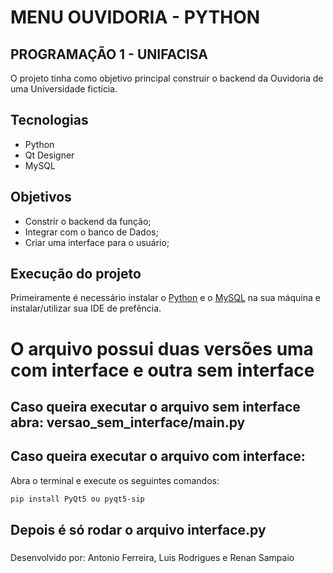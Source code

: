 # **MENU OUVIDORIA - PYTHON**
## **PROGRAMAÇÃO 1 - UNIFACISA**

O projeto tinha como objetivo principal construir o backend da Ouvidoria de uma Universidade fictícia.

## **Tecnologias**
- Python
- Qt Designer
- MySQL

## **Objetivos**
- Constrir o backend da função;
- Integrar com o banco de Dados;
- Criar uma interface para o usuário;

## **Execução do projeto**

Primeiramente é necessário instalar o [Python](https://www.python.org/) e o [MySQL](https://www.mysql.com/downloads/) na sua máquina e instalar/utilizar sua IDE de prefência.
# **O arquivo possui duas versões uma com interface e outra sem interface**
## Caso queira executar o arquivo sem interface abra: versao_sem_interface/main.py
## Caso queira executar o arquivo com interface:
Abra o terminal e execute os seguintes comandos:
```sh
pip install PyQt5 ou pyqt5-sip
```
## Depois é só rodar o arquivo interface.py

###
Desenvolvido por: Antonio Ferreira, Luis Rodrigues e Renan Sampaio
